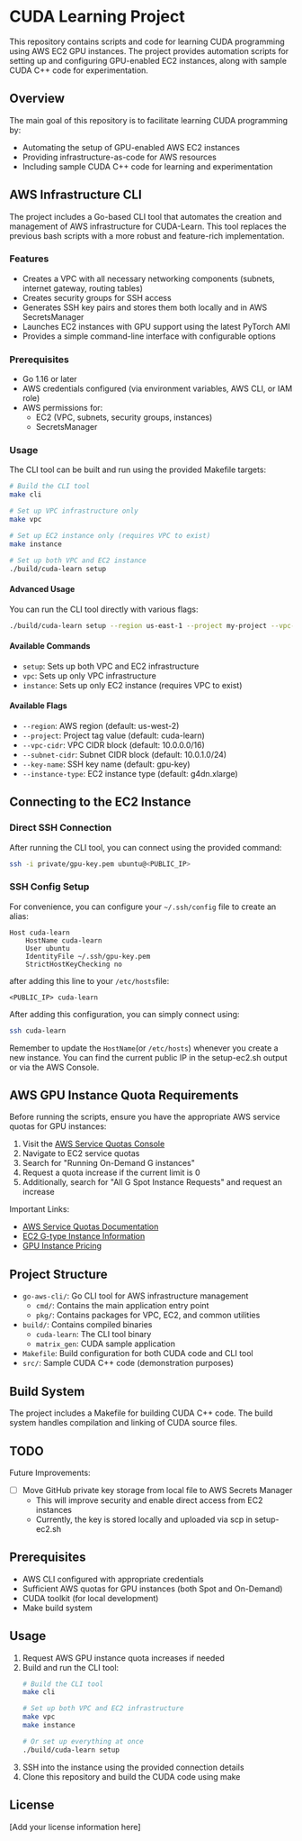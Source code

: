 
# CUDA Learning Project

This repository contains scripts and code for learning CUDA programming using AWS EC2 GPU instances. The project provides automation scripts for setting up and configuring GPU-enabled EC2 instances, along with sample CUDA C++ code for experimentation.

## Overview

The main goal of this repository is to facilitate learning CUDA programming by:
- Automating the setup of GPU-enabled AWS EC2 instances
- Providing infrastructure-as-code for AWS resources
- Including sample CUDA C++ code for learning and experimentation

## AWS Infrastructure CLI

The project includes a Go-based CLI tool that automates the creation and management of AWS infrastructure for CUDA-Learn. This tool replaces the previous bash scripts with a more robust and feature-rich implementation.

### Features

- Creates a VPC with all necessary networking components (subnets, internet gateway, routing tables)
- Creates security groups for SSH access
- Generates SSH key pairs and stores them both locally and in AWS SecretsManager
- Launches EC2 instances with GPU support using the latest PyTorch AMI
- Provides a simple command-line interface with configurable options

### Prerequisites

- Go 1.16 or later
- AWS credentials configured (via environment variables, AWS CLI, or IAM role)
- AWS permissions for:
  - EC2 (VPC, subnets, security groups, instances)
  - SecretsManager

### Usage

The CLI tool can be built and run using the provided Makefile targets:

```bash
# Build the CLI tool
make cli

# Set up VPC infrastructure only
make vpc

# Set up EC2 instance only (requires VPC to exist)
make instance

# Set up both VPC and EC2 instance
./build/cuda-learn setup
```

#### Advanced Usage

You can run the CLI tool directly with various flags:

```bash
./build/cuda-learn setup --region us-east-1 --project my-project --vpc-cidr 192.168.0.0/16 --subnet-cidr 192.168.1.0/24 --key-name my-key --instance-type p3.2xlarge
```

#### Available Commands

- `setup`: Sets up both VPC and EC2 infrastructure
- `vpc`: Sets up only VPC infrastructure
- `instance`: Sets up only EC2 instance (requires VPC to exist)

#### Available Flags

- `--region`: AWS region (default: us-west-2)
- `--project`: Project tag value (default: cuda-learn)
- `--vpc-cidr`: VPC CIDR block (default: 10.0.0.0/16)
- `--subnet-cidr`: Subnet CIDR block (default: 10.0.1.0/24)
- `--key-name`: SSH key name (default: gpu-key)
- `--instance-type`: EC2 instance type (default: g4dn.xlarge)

## Connecting to the EC2 Instance

### Direct SSH Connection
After running the CLI tool, you can connect using the provided command:
```bash
ssh -i private/gpu-key.pem ubuntu@<PUBLIC_IP>
```

### SSH Config Setup
For convenience, you can configure your `~/.ssh/config` file to create an alias:

```
Host cuda-learn
    HostName cuda-learn
    User ubuntu
    IdentityFile ~/.ssh/gpu-key.pem
    StrictHostKeyChecking no
```
after adding this line to your `/etc/hosts`file:
```
<PUBLIC_IP> cuda-learn
```

After adding this configuration, you can simply connect using:
```bash
ssh cuda-learn
```

Remember to update the `HostName`(or `/etc/hosts`) whenever you create a new instance. You can find the current public IP in the setup-ec2.sh output or via the AWS Console.

## AWS GPU Instance Quota Requirements

Before running the scripts, ensure you have the appropriate AWS service quotas for GPU instances:

1. Visit the [AWS Service Quotas Console](https://console.aws.amazon.com/servicequotas/)
2. Navigate to EC2 service quotas
3. Search for "Running On-Demand G instances"
4. Request a quota increase if the current limit is 0
5. Additionally, search for "All G Spot Instance Requests" and request an increase

Important Links:
- [AWS Service Quotas Documentation](https://docs.aws.amazon.com/servicequotas/latest/userguide/request-quota-increase.html)
- [EC2 G-type Instance Information](https://aws.amazon.com/ec2/instance-types/#Accelerated_Computing)
- [GPU Instance Pricing](https://aws.amazon.com/ec2/pricing/on-demand/)

## Project Structure

- `go-aws-cli/`: Go CLI tool for AWS infrastructure management
  - `cmd/`: Contains the main application entry point
  - `pkg/`: Contains packages for VPC, EC2, and common utilities
- `build/`: Contains compiled binaries
  - `cuda-learn`: The CLI tool binary
  - `matrix_gen`: CUDA sample application
- `Makefile`: Build configuration for both CUDA code and CLI tool
- `src/`: Sample CUDA C++ code (demonstration purposes)

## Build System

The project includes a Makefile for building CUDA C++ code. The build system handles compilation and linking of CUDA source files.

## TODO

Future Improvements:
- [ ] Move GitHub private key storage from local file to AWS Secrets Manager
  - This will improve security and enable direct access from EC2 instances
  - Currently, the key is stored locally and uploaded via scp in setup-ec2.sh

## Prerequisites

- AWS CLI configured with appropriate credentials
- Sufficient AWS quotas for GPU instances (both Spot and On-Demand)
- CUDA toolkit (for local development)
- Make build system

## Usage

1. Request AWS GPU instance quota increases if needed
2. Build and run the CLI tool:
   ```bash
   # Build the CLI tool
   make cli
   
   # Set up both VPC and EC2 infrastructure
   make vpc
   make instance
   
   # Or set up everything at once
   ./build/cuda-learn setup
   ```
3. SSH into the instance using the provided connection details
4. Clone this repository and build the CUDA code using make

## License

[Add your license information here]
